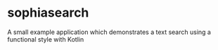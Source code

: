 # sophiasearch
A small example application which demonstrates a text search using a functional style with Kotlin
